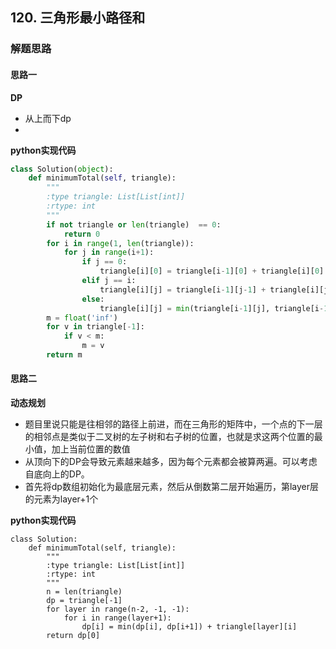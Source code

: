 ## 120. 三角形最小路径和
### 解题思路
#### 思路一
**DP**
- 从上而下dp
- 
**python实现代码**
```python
class Solution(object):
    def minimumTotal(self, triangle):
        """
        :type triangle: List[List[int]]
        :rtype: int
        """
        if not triangle or len(triangle)  == 0:
            return 0
        for i in range(1, len(triangle)):
            for j in range(i+1):
                if j == 0:
                    triangle[i][0] = triangle[i-1][0] + triangle[i][0]
                elif j == i:
                    triangle[i][j] = triangle[i-1][j-1] + triangle[i][j]
                else:
                    triangle[i][j] = min(triangle[i-1][j], triangle[i-1][j-1]) + triangle[i][j]
        m = float('inf')
        for v in triangle[-1]:
            if v < m:
                m = v
        return m
```

#### 思路二
**动态规划**
- 题目里说只能是往相邻的路径上前进，而在三角形的矩阵中，一个点的下一层的相邻点是类似于二叉树的左子树和右子树的位置，也就是求这两个位置的最小值，加上当前位置的数值
- 从顶向下的DP会导致元素越来越多，因为每个元素都会被算两遍。可以考虑自底向上的DP。
- 首先将dp数组初始化为最底层元素，然后从倒数第二层开始遍历，第layer层的元素为layer+1个

**python实现代码**
```
class Solution:
    def minimumTotal(self, triangle):
        """
        :type triangle: List[List[int]]
        :rtype: int
        """
        n = len(triangle)
        dp = triangle[-1]
        for layer in range(n-2, -1, -1):
            for i in range(layer+1):
                dp[i] = min(dp[i], dp[i+1]) + triangle[layer][i]
        return dp[0]
```

